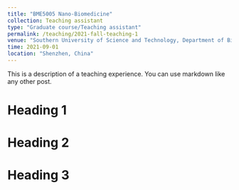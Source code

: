 ```yaml
---
title: "BME5005 Nano-Biomedicine"
collection: Teaching assistant
type: "Graduate course/Teaching assistant"
permalink: /teaching/2021-fall-teaching-1
venue: "Southern University of Science and Technology, Department of Biomedical and Engineering"
time: 2021-09-01
location: "Shenzhen, China"
---
```


This is a description of a teaching experience. You can use markdown like any other post.

Heading 1
======

Heading 2
======

Heading 3
======
